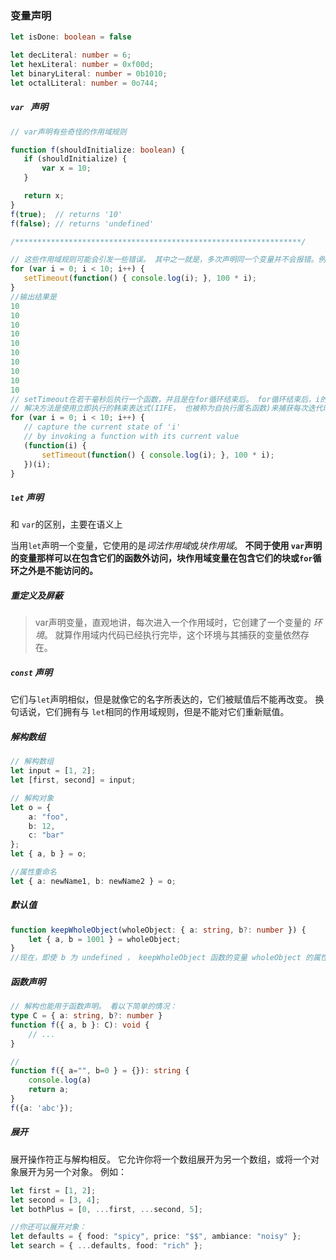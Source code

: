 ### 变量声明

```typescript
let isDone: boolean = false

let decLiteral: number = 6;
let hexLiteral: number = 0xf00d;
let binaryLiteral: number = 0b1010;
let octalLiteral: number = 0o744;
```



##### `var ` 声明

 ```typescript
// var声明有些奇怪的作用域规则

function f(shouldInitialize: boolean) {
    if (shouldInitialize) {
        var x = 10;
    }

    return x;
}
f(true);  // returns '10'
f(false); // returns 'undefined'

/****************************************************************/

// 这些作用域规则可能会引发一些错误。 其中之一就是，多次声明同一个变量并不会报错。例如下面这个代码：
for (var i = 0; i < 10; i++) {
    setTimeout(function() { console.log(i); }, 100 * i);
}
//输出结果是
10
10
10
10
10
10
10
10
10
10
// setTimeout在若干毫秒后执行一个函数，并且是在for循环结束后。 for循环结束后，i的值为10。 所以当函数被调用的时候，它会打印出 10！
// 解决方法是使用立即执行的韩束表达式(IIFE， 也被称为自执行匿名函数)来捕获每次迭代时的值
for (var i = 0; i < 10; i++) {
    // capture the current state of 'i'
    // by invoking a function with its current value
    (function(i) {
        setTimeout(function() { console.log(i); }, 100 * i);
    })(i);
}

 ```



##### `let` 声明

和 `var`的区别，主要在语义上

当用`let`声明一个变量，它使用的是*词法作用域*或*块作用域*。 **不同于使用 `var`声明的变量那样可以在包含它们的函数外访问，块作用域变量在包含它们的块或`for`循环之外是不能访问的。**



##### 重定义及屏蔽

> var声明变量，直观地讲，每次进入一个作用域时，它创建了一个变量的 *环境*。 就算作用域内代码已经执行完毕，这个环境与其捕获的变量依然存在。



##### `const` 声明

它们与`let`声明相似，但是就像它的名字所表达的，它们被赋值后不能再改变。 换句话说，它们拥有与 `let`相同的作用域规则，但是不能对它们重新赋值。

##### 解构数组

```typescript
// 解构数组
let input = [1, 2];
let [first, second] = input;

// 解构对象
let o = {
    a: "foo",
    b: 12,
    c: "bar"
};
let { a, b } = o;

//属性重命名
let { a: newName1, b: newName2 } = o;
```

##### 默认值

```typescript
function keepWholeObject(wholeObject: { a: string, b?: number }) {
    let { a, b = 1001 } = wholeObject;
}
//现在，即使 b 为 undefined ， keepWholeObject 函数的变量 wholeObject 的属性 a 和 b 都会有值。
```

##### 函数声明

```typescript
// 解构也能用于函数声明。 看以下简单的情况：
type C = { a: string, b?: number }
function f({ a, b }: C): void {
    // ...
}

//
function f({ a="", b=0 } = {}): string {
	console.log(a)
    return a;
}
f({a: 'abc'});
```

##### 展开

展开操作符正与解构相反。 它允许你将一个数组展开为另一个数组，或将一个对象展开为另一个对象。 例如：

```typescript
let first = [1, 2];
let second = [3, 4];
let bothPlus = [0, ...first, ...second, 5];

//你还可以展开对象：
let defaults = { food: "spicy", price: "$$", ambiance: "noisy" };
let search = { ...defaults, food: "rich" };
```









